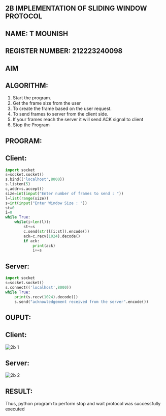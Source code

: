 ## 2B IMPLEMENTATION OF SLIDING WINDOW PROTOCOL
## NAME: T MOUNISH
## REGISTER NUMBER: 212223240098
## AIM
## ALGORITHM:
1. Start the program.
2. Get the frame size from the user
3. To create the frame based on the user request.
4. To send frames to server from the client side.
5. If your frames reach the server it will send ACK signal to client
6. Stop the Program
## PROGRAM:
## Client:
```py
import socket
s=socket.socket()
s.bind(('localhost',8000))
s.listen(5)
c,addr=s.accept()
size=int(input("Enter number of frames to send : "))
l=list(range(size))
s=int(input("Enter Window Size : "))
st=0
i=0
while True:
    while(i<len(l)):
        st+=s
        c.send(str(l[i:st]).encode())
        ack=c.recv(1024).decode()
        if ack:
            print(ack)
            i+=s

```
## Server:
```py
import socket
s=socket.socket()
s.connect(('localhost',8000))
while True:
    print(s.recv(1024).decode())
    s.send("acknowledgement received from the server".encode())
```
## OUPUT:
## Client:
![2b 1](https://github.com/user-attachments/assets/cef41ecf-5bf1-4d81-87a2-a5fc2ce39d0c)

## Server:
![2b 2](https://github.com/user-attachments/assets/e4536ea2-0df8-4fc6-94d4-83d4f166b7d2)

## RESULT:
Thus, python program to perform stop and wait protocol was successfully executed
